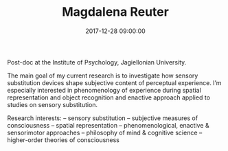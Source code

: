 ﻿---
layout: post
title:  "Magdalena Reuter"
name: Magdalena
surname: Reuter
date:   2017-12-28 09:00:00
categories: people
image-file: /images/people/mreuter.jpg
category: clab
mail: magda.reuter@gmail.com
website:
twitter:
researchgate:
---

Post-doc at the Institute of Psychology, Jagiellonian University.

The main goal of my current research is to investigate how sensory substitution devices shape subjective content of perceptual experience. I’m especially interested in phenomenology of experience during spatial representation and object recognition and enactive approach applied to studies on sensory substitution.

Research interests:
– sensory substitution
– subjective measures of consciousness
– spatial representation
– phenomenological, enactive & sensorimotor approaches
– philosophy of mind & cognitive science
– higher-order theories of consciousness
